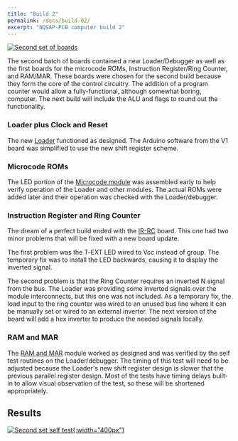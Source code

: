 ```yaml
---
title: "Build 2"
permalink: /docs/build-02/
excerpt: "NQSAP-PCB computer build 2"
---
```


[![Second set of boards](../../assets/images/boards2-500.jpg "Second set of boards")](../../assets/images/boards2.jpg)

The second batch of boards contained a new Loader/Debugger as well as the first boards for
the microcode ROMs, Instruction Register/Ring Counter, and RAM/MAR.  These boards were
chosen for the second build because they form the core of the control circuitry.  The
addition of a program counter would allow a fully-functional, although somewhat boring,
computer. The next build will include the ALU and flags to round out the functionality.

### Loader plus Clock and Reset

The new [Loader](../loader/) functioned as designed.  The Arduino software from the V1
board was simplified to use the new shift register scheme.

### Microcode ROMs

The LED portion of the [Microcode module](../microcode/) was assembled early to help
verify operation of the Loader and other modules.  The actual ROMs were added later and
their operation was checked with the Loader/debugger.

### Instruction Register and Ring Counter

The dream of a perfect build ended with the [IR-RC](../ir-rc/) board.  This one had two minor
problems that will be fixed with a new board update.  

The first problem was the T-EXT LED wired to Vcc instead of group.  The temporary fix was
to install the LED backwards, causing it to display the inverted signal.

The second problem is that the Ring Counter requires an inverted N signal from the bus.
The Loader was providing some inverted signals over the module interconnects, but this one
was not included.  As a temporary fix, the load input to the ring counter was wired to an
unused bus line where it can be manually set or wired to an external inverter.  The next
version of the board will add a hex inverter to produce the needed signals locally.

### RAM and MAR

The [RAM and MAR](../ram-mar/) module worked as designed and was verified by the self test
routines on the Loader/debugger.  The timing of this test will need to be adjusted because
the Loader's new shift register design is slower that the previous parallel register
design. Most of the tests have timing delays built-in to allow visual observation of the
test, so these will be shortened appropriately.

## Results

[![Second set self test](../../assets/images/boards2.gif "second set of boards"){:width="400px"}](../../assets/images/boards2.gif)
